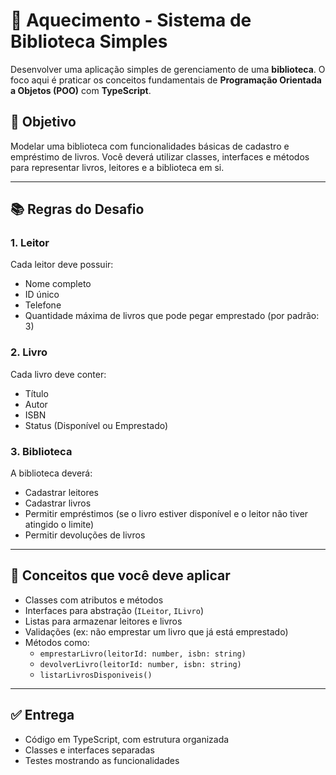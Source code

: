 # 🔧 Aquecimento - Sistema de Biblioteca Simples

Desenvolver uma aplicação simples de gerenciamento de uma **biblioteca**. O foco aqui é praticar os conceitos fundamentais de **Programação Orientada a Objetos (POO)** com **TypeScript**.

## 🎯 Objetivo

Modelar uma biblioteca com funcionalidades básicas de cadastro e empréstimo de livros. Você deverá utilizar classes, interfaces e métodos para representar livros, leitores e a biblioteca em si.

---

## 📚 Regras do Desafio

### 1. Leitor

Cada leitor deve possuir:

- Nome completo
- ID único
- Telefone
- Quantidade máxima de livros que pode pegar emprestado (por padrão: 3)

### 2. Livro

Cada livro deve conter:

- Título
- Autor
- ISBN
- Status (Disponível ou Emprestado)

### 3. Biblioteca

A biblioteca deverá:

- Cadastrar leitores
- Cadastrar livros
- Permitir empréstimos (se o livro estiver disponível e o leitor não tiver atingido o limite)
- Permitir devoluções de livros

---

## 🧠 Conceitos que você deve aplicar

- Classes com atributos e métodos
- Interfaces para abstração (`ILeitor`, `ILivro`)
- Listas para armazenar leitores e livros
- Validações (ex: não emprestar um livro que já está emprestado)
- Métodos como:
  - `emprestarLivro(leitorId: number, isbn: string)`
  - `devolverLivro(leitorId: number, isbn: string)`
  - `listarLivrosDisponiveis()`

---

## ✅ Entrega

- Código em TypeScript, com estrutura organizada
- Classes e interfaces separadas
- Testes mostrando as funcionalidades




